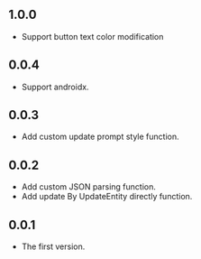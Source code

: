 ## 1.0.0

* Support button text color modification

## 0.0.4

* Support androidx.

## 0.0.3

* Add custom update prompt style function.

## 0.0.2

* Add custom JSON parsing function.
* Add update By UpdateEntity directly function.

## 0.0.1

* The first version.
